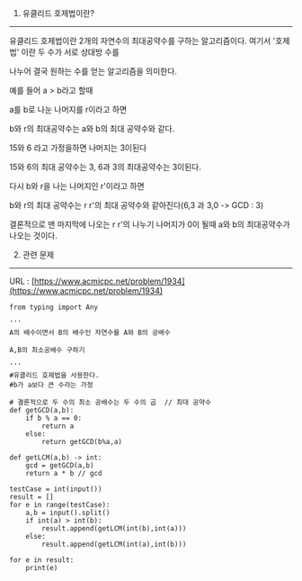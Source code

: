 1. 유클리드 호제법이란?
***

 유클리드 호제법이란 2개의 자연수의 최대공약수를 구하는 알고리즘이다. 여기서 '호제법' 이란 두 수가 서로 상대방 수를

나누어 결국 원하는 수를 얻는 알고리즘을 의미한다.

예를 들어 a > b라고 할때

a를 b로 나눈 나머지를 r이라고 하면

b와 r의 최대공약수는 a와 b의 최대 공약수와 같다.

15와 6 라고 가정을하면 나머지는 3이된다

15와 6의 최대 공약수는 3, 6과 3의 최대공약수는 3이된다.

다시 b와 r을 나는 나머지인 r'이라고 하면

b와 r의 최대 공약수는 r r'의 최대 공약수와 같아진다(6,3 과 3,0 -> GCD : 3)

결론적으로 맨 마지막에 나오는 r r'의 나누기 나머지가 0이 될때 a와 b의 최대공약수가 나오는 것이다.

2. 관련 문제
***

URL : [https://www.acmicpc.net/problem/1934](https://www.acmicpc.net/problem/1934)


```python3
from typing import Any

'''
A의 배수이면서 B의 배수인 자연수를 A와 B의 공배수

A,B의 최소공배수 구하기

'''
#유클리드 호제법을 사용한다.
#b가 a보다 큰 수라는 가정

# 결론적으로 두 수의 최소 공배수는 두 수의 곱  // 최대 공약수
def getGCD(a,b):
    if b % a == 0:
        return a
    else:
        return getGCD(b%a,a)

def getLCM(a,b) -> int:
    gcd = getGCD(a,b)
    return a * b // gcd

testCase = int(input())
result = []
for e in range(testCase):
    a,b = input().split()
    if int(a) > int(b):
        result.append(getLCM(int(b),int(a)))
    else:
        result.append(getLCM(int(a),int(b)))

for e in result:
    print(e)
```
